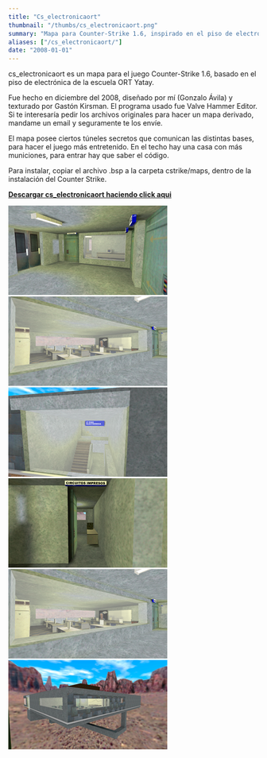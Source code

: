 ```yaml
---
title: "Cs_electronicaort"
thumbnail: "/thumbs/cs_electronicaort.png"
summary: "Mapa para Counter-Strike 1.6, inspirado en el piso de electrónica de la escuela ORT (sede Yatay)."
aliases: ["/cs_electronicaort/"]
date: "2008-01-01"
---
```


cs_electronicaort es un mapa para el juego Counter-Strike 1.6, basado en el piso de electrónica de la escuela ORT Yatay.

Fue hecho en diciembre del 2008, diseñado por mí (Gonzalo Ávila) y texturado por Gastón Kirsman. El programa usado fue Valve Hammer Editor. Si te interesaría pedir los archivos originales para hacer un mapa derivado, mandame un email y seguramente te los envíe.

El mapa posee ciertos túneles secretos que comunican las distintas bases, para hacer el juego más entretenido. En el techo hay una casa con más municiones, para entrar hay que saber el código.

Para instalar, copiar el archivo .bsp a la carpeta cstrike/maps, dentro de la instalación del Counter Strike.

**[Descargar cs_electronicaort haciendo click aqui](/downloads/cs_electronicaort.zip)**

![Cs_electronicaort](/images/cs_electronicaort00.png)
![Cs_electronicaort](/images/cs_electronicaort01.png)
![Cs_electronicaort](/images/cs_electronicaort02.png)
![Cs_electronicaort](/images/cs_electronicaort03.png)
![Cs_electronicaort](/images/cs_electronicaort04.png)
![Cs_electronicaort](/images/cs_electronicaort05.png)

